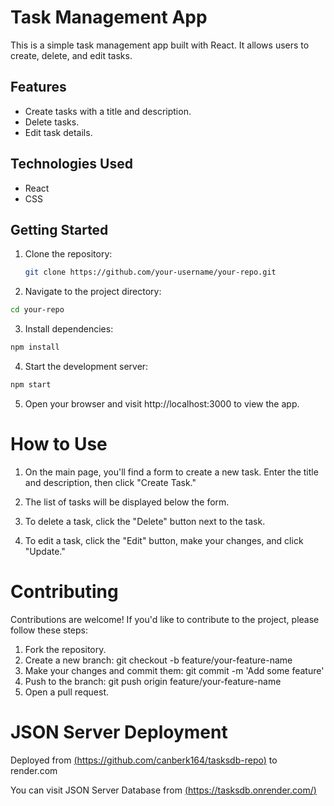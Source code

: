# Task Management App

This is a simple task management app built with React. It allows users to create, delete, and edit tasks.

## Features

- Create tasks with a title and description.
- Delete tasks.
- Edit task details.

## Technologies Used

- React
- CSS

## Getting Started

1. Clone the repository:

   ```bash
   git clone https://github.com/your-username/your-repo.git
   ```

2. Navigate to the project directory:

```bash
cd your-repo
```

3. Install dependencies:

```bash
npm install
```

4. Start the development server:

```bash
npm start
```

5. Open your browser and visit http://localhost:3000 to view the app.

# How to Use

1. On the main page, you'll find a form to create a new task. Enter the title and description, then click "Create Task."

2. The list of tasks will be displayed below the form.

3. To delete a task, click the "Delete" button next to the task.

4. To edit a task, click the "Edit" button, make your changes, and click "Update."

# Contributing

Contributions are welcome! If you'd like to contribute to the project, please follow these steps:

1. Fork the repository.
2. Create a new branch: git checkout -b feature/your-feature-name
3. Make your changes and commit them: git commit -m 'Add some feature'
4. Push to the branch: git push origin feature/your-feature-name
5. Open a pull request.

# JSON Server Deployment
Deployed from [(https://github.com/canberk164/tasksdb-repo)](https://github.com/canberk164/tasksdb-repo) to render.com

You can visit JSON Server Database from [(https://tasksdb.onrender.com/)](https://tasksdb.onrender.com/) 
